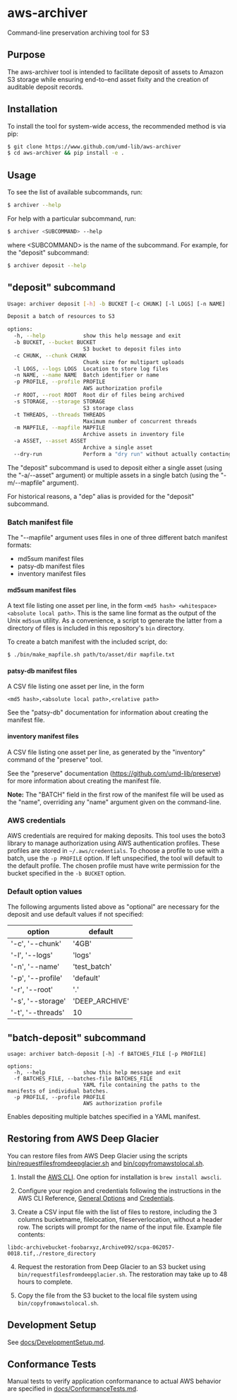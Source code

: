 # aws-archiver

Command-line preservation archiving tool for S3

## Purpose

The aws-archiver tool is intended to facilitate deposit of assets to Amazon S3
storage while ensuring end-to-end asset fixity and the creation of auditable
deposit records.

## Installation

To install the tool for system-wide access, the recommended method is via pip:

```bash
$ git clone https://www.github.com/umd-lib/aws-archiver
$ cd aws-archiver && pip install -e .
```

## Usage

To see the list of available subcommands, run:

```bash
$ archiver --help
```

For help with a particular subcommand, run:

```bash
$ archiver <SUBCOMMAND> --help
```

where \<SUBCOMMAND> is the name of the subcommand. For example, for the
"deposit" subcommand:

```bash
$ archiver deposit --help
```

## "deposit" subcommand

```bash
Usage: archiver deposit [-h] -b BUCKET [-c CHUNK] [-l LOGS] [-n NAME] [-p PROFILE] [-r ROOT] [-s STORAGE] [-t THREADS] (-m MAPFILE | -a ASSET) [--dry-run]

Deposit a batch of resources to S3

options:
  -h, --help            show this help message and exit
  -b BUCKET, --bucket BUCKET
                        S3 bucket to deposit files into
  -c CHUNK, --chunk CHUNK
                        Chunk size for multipart uploads
  -l LOGS, --logs LOGS  Location to store log files
  -n NAME, --name NAME  Batch identifier or name
  -p PROFILE, --profile PROFILE
                        AWS authorization profile
  -r ROOT, --root ROOT  Root dir of files being archived
  -s STORAGE, --storage STORAGE
                        S3 storage class
  -t THREADS, --threads THREADS
                        Maximum number of concurrent threads
  -m MAPFILE, --mapfile MAPFILE
                        Archive assets in inventory file
  -a ASSET, --asset ASSET
                        Archive a single asset
  --dry-run             Perform a "dry run" without actually contacting AWS.
  ```

The "deposit" subcommand is used to deposit either a single asset (using the
"-a/--asset" argument) or multiple assets in a single batch (using the
"-m/--mapfile" argument).

For historical reasons, a "dep" alias is provided for the "deposit" subcommand.

### Batch manifest file

The "--mapfile" argument uses files in one of three different batch manifest
formats:

* md5sum manifest files
* patsy-db manifest files
* inventory manifest files

#### md5sum manifest files

A text file listing one asset per line, in the form
```<md5 hash> <whitespace> <absolute local path>```. This is the same line
format as the output of the Unix ```md5sum``` utility.  As a convenience, a
script to generate the latter from a directory of files is included in this
repository's ```bin``` directory.

To create a batch manifest with the included script, do:

```bash
$ ./bin/make_mapfile.sh path/to/asset/dir mapfile.txt
```

#### patsy-db manifest files

A CSV file listing one asset per line, in the form

```csv
<md5 hash>,<absolute local path>,<relative path>
```

See the "patsy-db" documentation for information about creating the manifest
file.

#### inventory manifest files

A CSV file listing one asset per line, as generated by the "inventory" command
of the "preserve" tool.

See the "preserve" documentation (<https://github.com/umd-lib/preserve>) for
more information about creating the manifest file.

**Note:** The "BATCH" field in the first row of the manifest file will be used
as the "name", overriding any "name" argument given on the command-line.

### AWS credentials

AWS credentials are required for making deposits. This tool uses the boto3
library to manage authorization using AWS authentication profiles. These
profiles are stored in ```~/.aws/credentials```. To choose a profile to use
with a batch, use the ```-p PROFILE``` option. If left unspecified, the tool
will default to the default profile. The chosen profile must have write
permission for the bucket specified in the ```-b BUCKET``` option.

### Default option values

The following arguments listed above as "optional" are necessary for the deposit
and use default values if not specified:

| option            | default       |
|-------------------|---------------|
| '-c', '--chunk'   | '4GB'         |
| '-l', '--logs'    | 'logs'        |
| '-n', '--name'    | 'test_batch'  |
| '-p', '--profile' | 'default'     |
| '-r', '--root'    | '.'           |
| '-s', '--storage' | 'DEEP_ARCHIVE'|
| '-t', '--threads' | 10            |

## "batch-deposit" subcommand

```text
usage: archiver batch-deposit [-h] -f BATCHES_FILE [-p PROFILE]

options:
  -h, --help            show this help message and exit
  -f BATCHES_FILE, --batches-file BATCHES_FILE
                        YAML file containing the paths to the manifests of individual batches.
  -p PROFILE, --profile PROFILE
                        AWS authorization profile
```

Enables depositing multiple batches specified in a YAML manifest.

## Restoring from AWS Deep Glacier

You can restore files from AWS Deep Glacier using the scripts [bin/requestfilesfromdeepglacier.sh](bin/requestfilesfromdeepglacier.sh) and [bin/copyfromawstolocal.sh](bin/copyfromawstolocal.sh).

1. Install the [AWS CLI](https://aws.amazon.com/cli/). One option for installation is `brew install awscli`.

2. Configure your region and credentials following the instructions in the AWS CLI Reference, [General Options](https://docs.aws.amazon.com/cli/latest/topic/config-vars.html?highlight=credentials#general-options) and [Credentials](https://docs.aws.amazon.com/cli/latest/topic/config-vars.html?highlight=credentials#credentials).

3. Create a CSV input file with the list of files to restore, including the 3 columns bucketname, filelocation, fileserverlocation, without a header row.  The scripts will prompt for the name of the input file. Example file contents:

  ```csv
  libdc-archivebucket-foobarxyz,Archive092/scpa-062057-0018.tif,./restore_directory
  ```

4. Request the restoration from Deep Glacier to an S3 bucket using `bin/requestfilesfromdeepglacier.sh`. The restoration may take up to 48 hours to complete.

5. Copy the file from the S3 bucket to the local file system using `bin/copyfromawstolocal.sh`.

## Development Setup

See [docs/DevelopmentSetup.md](docs/DevelopmentSetup.md).

## Conformance Tests

Manual tests to verify application conformanance to actual AWS behavior are
specified in [docs/ConformanceTests.md](docs/ConformanceTests.md).
